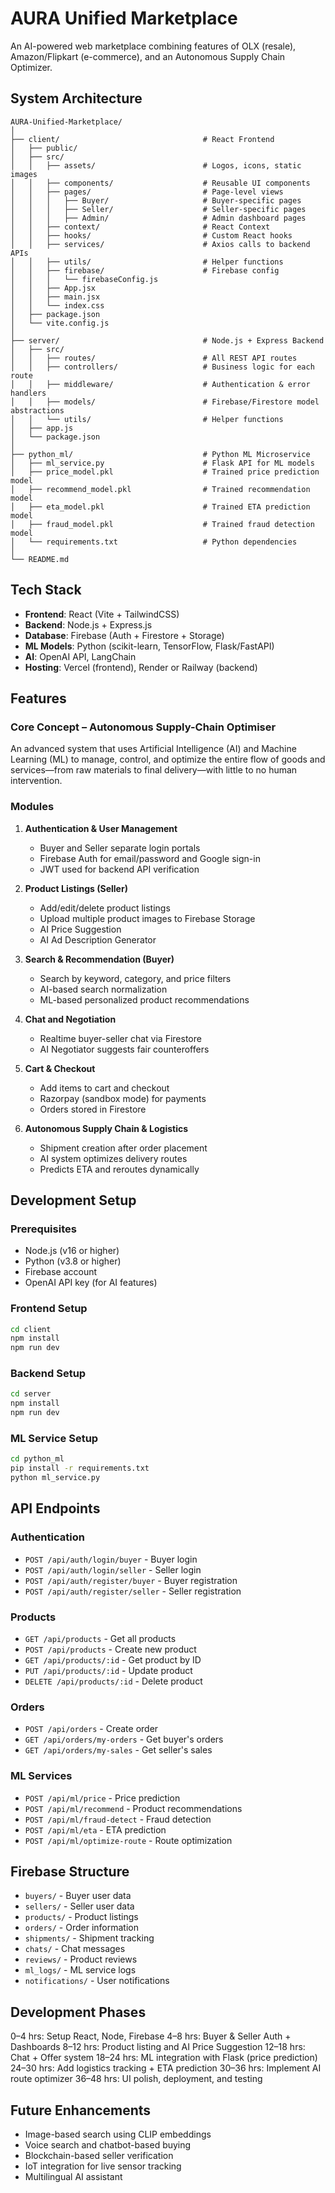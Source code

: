 # AURA Unified Marketplace

An AI-powered web marketplace combining features of OLX (resale), Amazon/Flipkart (e-commerce), and an Autonomous Supply Chain Optimizer.

## System Architecture

```
AURA-Unified-Marketplace/
│
├── client/                                # React Frontend
│   ├── public/
│   ├── src/
│   │   ├── assets/                        # Logos, icons, static images
│   │   ├── components/                    # Reusable UI components
│   │   ├── pages/                         # Page-level views
│   │   │   ├── Buyer/                     # Buyer-specific pages
│   │   │   ├── Seller/                    # Seller-specific pages
│   │   │   ├── Admin/                     # Admin dashboard pages
│   │   ├── context/                       # React Context
│   │   ├── hooks/                         # Custom React hooks
│   │   ├── services/                      # Axios calls to backend APIs
│   │   ├── utils/                         # Helper functions
│   │   ├── firebase/                      # Firebase config
│   │   │   └── firebaseConfig.js
│   │   ├── App.jsx
│   │   ├── main.jsx
│   │   └── index.css
│   ├── package.json
│   └── vite.config.js
│
├── server/                                # Node.js + Express Backend
│   ├── src/
│   │   ├── routes/                        # All REST API routes
│   │   ├── controllers/                   # Business logic for each route
│   │   ├── middleware/                    # Authentication & error handlers
│   │   ├── models/                        # Firebase/Firestore model abstractions
│   │   └── utils/                         # Helper functions
│   ├── app.js
│   └── package.json
│
├── python_ml/                             # Python ML Microservice
│   ├── ml_service.py                      # Flask API for ML models
│   ├── price_model.pkl                    # Trained price prediction model
│   ├── recommend_model.pkl                # Trained recommendation model
│   ├── eta_model.pkl                      # Trained ETA prediction model
│   ├── fraud_model.pkl                    # Trained fraud detection model
│   └── requirements.txt                   # Python dependencies
│
└── README.md
```

## Tech Stack

- **Frontend**: React (Vite + TailwindCSS)
- **Backend**: Node.js + Express.js
- **Database**: Firebase (Auth + Firestore + Storage)
- **ML Models**: Python (scikit-learn, TensorFlow, Flask/FastAPI)
- **AI**: OpenAI API, LangChain
- **Hosting**: Vercel (frontend), Render or Railway (backend)

## Features

### Core Concept – Autonomous Supply-Chain Optimiser

An advanced system that uses Artificial Intelligence (AI) and Machine Learning (ML) to manage, control, and optimize the entire flow of goods and services—from raw materials to final delivery—with little to no human intervention.

### Modules

1. **Authentication & User Management**
   - Buyer and Seller separate login portals
   - Firebase Auth for email/password and Google sign-in
   - JWT used for backend API verification

2. **Product Listings (Seller)**
   - Add/edit/delete product listings
   - Upload multiple product images to Firebase Storage
   - AI Price Suggestion
   - AI Ad Description Generator

3. **Search & Recommendation (Buyer)**
   - Search by keyword, category, and price filters
   - AI-based search normalization
   - ML-based personalized product recommendations

4. **Chat and Negotiation**
   - Realtime buyer-seller chat via Firestore
   - AI Negotiator suggests fair counteroffers

5. **Cart & Checkout**
   - Add items to cart and checkout
   - Razorpay (sandbox mode) for payments
   - Orders stored in Firestore

6. **Autonomous Supply Chain & Logistics**
   - Shipment creation after order placement
   - AI system optimizes delivery routes
   - Predicts ETA and reroutes dynamically

## Development Setup

### Prerequisites

- Node.js (v16 or higher)
- Python (v3.8 or higher)
- Firebase account
- OpenAI API key (for AI features)

### Frontend Setup

```bash
cd client
npm install
npm run dev
```

### Backend Setup

```bash
cd server
npm install
npm run dev
```

### ML Service Setup

```bash
cd python_ml
pip install -r requirements.txt
python ml_service.py
```

## API Endpoints

### Authentication
- `POST /api/auth/login/buyer` - Buyer login
- `POST /api/auth/login/seller` - Seller login
- `POST /api/auth/register/buyer` - Buyer registration
- `POST /api/auth/register/seller` - Seller registration

### Products
- `GET /api/products` - Get all products
- `POST /api/products` - Create new product
- `GET /api/products/:id` - Get product by ID
- `PUT /api/products/:id` - Update product
- `DELETE /api/products/:id` - Delete product

### Orders
- `POST /api/orders` - Create order
- `GET /api/orders/my-orders` - Get buyer's orders
- `GET /api/orders/my-sales` - Get seller's sales

### ML Services
- `POST /api/ml/price` - Price prediction
- `POST /api/ml/recommend` - Product recommendations
- `POST /api/ml/fraud-detect` - Fraud detection
- `POST /api/ml/eta` - ETA prediction
- `POST /api/ml/optimize-route` - Route optimization

## Firebase Structure

- `buyers/` - Buyer user data
- `sellers/` - Seller user data
- `products/` - Product listings
- `orders/` - Order information
- `shipments/` - Shipment tracking
- `chats/` - Chat messages
- `reviews/` - Product reviews
- `ml_logs/` - ML service logs
- `notifications/` - User notifications

## Development Phases

0–4 hrs: Setup React, Node, Firebase
4–8 hrs: Buyer & Seller Auth + Dashboards
8–12 hrs: Product listing and AI Price Suggestion
12–18 hrs: Chat + Offer system
18–24 hrs: ML integration with Flask (price prediction)
24–30 hrs: Add logistics tracking + ETA prediction
30–36 hrs: Implement AI route optimizer
36–48 hrs: UI polish, deployment, and testing

## Future Enhancements

- Image-based search using CLIP embeddings
- Voice search and chatbot-based buying
- Blockchain-based seller verification
- IoT integration for live sensor tracking
- Multilingual AI assistant